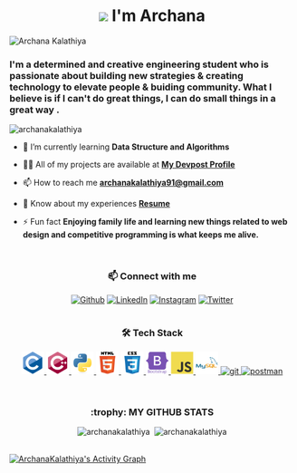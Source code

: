 <h1 align="center"><img src="https://media.giphy.com/media/FcdGrmyesWAZX7esoq/giphy.gif" width="120px"> I'm Archana 
</h1>

![Archana Kalathiya](https://user-images.githubusercontent.com/94705812/149504872-bd35cb5b-0ac4-4778-a4b1-d64a4853c8e0.png)

<h3 align="left">I'm a determined and creative engineering student who is passionate about building new strategies & creating technology to elevate people & buiding community. What I believe is if I can't do great things, I can do small things in a great way .</h3>

<p align="left"> <img src="https://komarev.com/ghpvc/?username=archanakalathiya&label=Profile%20views&color=0e75b6&style=flat" alt="archanakalathiya" /> </p>

- 🌱 I’m currently learning **Data Structure and Algorithms**

- 👨‍💻 All of my projects are available at **[My Devpost Profile](https://devpost.com/ArchanaKalathiya?ref_content=user-portfolio&ref_feature=portfolio&ref_medium=global-nav)**


- 📫 How to reach me **archanakalathiya91@gmail.com**

- 📄 Know about my experiences **[Resume](https://drive.google.com/file/d/1yrIbAJLfKyo4elZmnyDHNqwyUCRglsUi/view?usp=sharing)**

- ⚡ Fun fact **Enjoying family life and learning new things related to web design and competitive programming is what keeps me alive.**
<br>
<h3 align="center">📫 Connect with me</h3>
<p align="center">
  <a href="https://github.com/ArchanaKalathiya" target="_blank"><img alt="Github" src="https://img.shields.io/badge/GitHub-%2312100E.svg?&style=for-the-badge&logo=Github&logoColor=white" /></a> 
  <a href="https://www.linkedin.com/in/archana-kalathiya-a50b8620b" target="_blank"><img alt="LinkedIn" src="https://img.shields.io/badge/linkedin-%230077B5.svg?&style=for-the-badge&logo=linkedin&logoColor=white" /></a> 
 <a href="https://www.instagram.com/__ak2310___/?hl=en" target="_blank"><img alt="Instagram" src="https://img.shields.io/badge/Instagram-BC2A8D?style=for-the-badge&logo=instagram&logoColor=white" /></a>
   <a href="https://twitter.com/ArchanaKalathi1" target="_blank"><img alt="Twitter" src="https://img.shields.io/badge/twitter-%231DA1F2.svg?&style=for-the-badge&logo=twitter&logoColor=white" /></a> <br><br>
</p>
<h3 align="center"> 🛠 Tech Stack  </h3>
<p align="center"> <a href="https://www.cprogramming.com/" target="_blank" rel="noreferrer"> <img src="https://raw.githubusercontent.com/devicons/devicon/master/icons/c/c-original.svg" alt="c" width="40" height="40"/> </a> <a href="https://www.w3schools.com/cpp/" target="_blank" rel="noreferrer"> <img src="https://raw.githubusercontent.com/devicons/devicon/master/icons/cplusplus/cplusplus-original.svg" alt="cplusplus" width="40" height="40"/> </a> <a href="https://www.python.org" target="_blank" rel="noreferrer"> <img src="https://raw.githubusercontent.com/devicons/devicon/master/icons/python/python-original.svg" alt="python" width="40" height="40"/> </a> <a href="https://www.w3.org/html/" target="_blank" rel="noreferrer"> <img src="https://raw.githubusercontent.com/devicons/devicon/master/icons/html5/html5-original-wordmark.svg" alt="html5" width="40" height="40"/> </a> <a href="https://www.w3schools.com/css/" target="_blank" rel="noreferrer"> <img src="https://raw.githubusercontent.com/devicons/devicon/master/icons/css3/css3-original-wordmark.svg" alt="css3" width="40" height="40"/> </a>  <a href="https://getbootstrap.com" target="_blank" rel="noreferrer"> <img src="https://raw.githubusercontent.com/devicons/devicon/master/icons/bootstrap/bootstrap-plain-wordmark.svg" alt="bootstrap" width="40" height="40"/> </a>  <a href="https://developer.mozilla.org/en-US/docs/Web/JavaScript" target="_blank" rel="noreferrer"> <img src="https://raw.githubusercontent.com/devicons/devicon/master/icons/javascript/javascript-original.svg" alt="javascript" width="40" height="40"/> </a> <a href="https://www.mysql.com/" target="_blank" rel="noreferrer"> <img src="https://raw.githubusercontent.com/devicons/devicon/master/icons/mysql/mysql-original-wordmark.svg" alt="mysql" width="40" height="40"/> </a>  <a href="https://git-scm.com/" target="_blank" rel="noreferrer"> <img src="https://www.vectorlogo.zone/logos/git-scm/git-scm-icon.svg" alt="git" width="40" height="40"/> </a><a href="https://postman.com" target="_blank" rel="noreferrer"> <img src="https://www.vectorlogo.zone/logos/getpostman/getpostman-icon.svg" alt="postman" width="40" height="40"/> </a></p>
<br>
 <h3 align="center">:trophy: MY GITHUB STATS </h3>
 <p align="center">
  <img height="130" src="https://github-readme-streak-stats.herokuapp.com/?user=archanakalathiya&" alt="archanakalathiya" />&nbsp;
  <img  height="130" src="https://github-readme-stats.vercel.app/api?username=archanakalathiya&show_icons=true&locale=en" alt="archanakalathiya" /></p>
<br>
<a href="https://github.com/ArchanaKalathiya/github-readme-activity-graph"><img alt="ArchanaKalathiya's Activity Graph" src="https://activity-graph.herokuapp.com/graph?username=ArchanaKalathiya&bg_color=fff&color=5BCDEC&line=5BCDEC&point=#C48793&hide_border=true" /></a>


